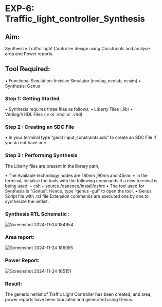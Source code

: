 # EXP-6: Traffic_light_controller_Synthesis

## Aim:

Synthesize Traffic Light Controller design using Constraints and analyse area and Power reports.

## Tool Required:

• Functional Simulation: Incisive Simulator (ncvlog, ncelab, ncsim)
• Synthesis: Genus

### Step 1: Getting Started

• Synthesis requires three files as follows,
• Liberty Files (.lib)
•  Verilog/VHDL Files (.v or .vhdl or .vhd)

### Step 2 : Creating an SDC File

•	In your terminal type “gedit input_constraints.sdc” to create an SDC File if you do not have one.

### Step 3 : Performing Synthesis

The Liberty files are present in the library path,

• The Available technology nodes are 180nm ,90nm and 45nm.
• In the terminal, initialise the tools with the following commands if a new terminal is being used.
◦ csh
◦ source /cadence/install/cshrc
• The tool used for Synthesis is “Genus”. Hence, type “genus -gui” to open the tool.
• Genus Script file with .tcl file Extension commands are executed one by one to synthesize the netlist.

### Synthesis RTL Schematic :
![Screenshot 2024-11-24 184954](https://github.com/user-attachments/assets/d8155e90-86a7-4459-b91a-66a1a7882e33)


### Area report:
![Screenshot 2024-11-24 185055](https://github.com/user-attachments/assets/987e8fe7-8cc8-4e9f-be41-3155edbe530d)


### Power Report:
![Screenshot 2024-11-24 185151](https://github.com/user-attachments/assets/fb9c87f9-3112-49ec-924a-de82ca9f2a53)


### Result:
The generic netlist of Traffic Light Controller has been created, and area, power reports have been tabulated and generated using Genus.
